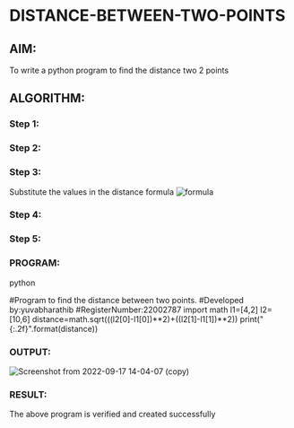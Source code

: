 # DISTANCE-BETWEEN-TWO-POINTS

## AIM:
To write a python program to find the distance two 2 points
## ALGORITHM:
### Step 1: 
### Step 2: 
### Step 3: 
Substitute the values in the distance formula  ![formula](/formula.jpg)
### Step 4: 
### Step 5: 
### PROGRAM:
python

#Program to find the distance between two points.
#Developed by:yuvabharathib
#RegisterNumber:22002787
import math
l1=[4,2]
l2=[10,6]
distance=math.sqrt(((l2[0]-l1[0])**2)+((l2[1]-l1[1])**2))
print("{:.2f}".format(distance))

### OUTPUT:
![Screenshot from 2022-09-17 14-04-07 (copy)](https://user-images.githubusercontent.com/113497404/190848125-78e665e7-c138-4790-b171-55e3d138eac1.png)



### RESULT:
The above program is verified and created successfully

